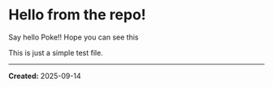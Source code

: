 # Hello from the repo!

Say hello Poke!! Hope you can see this

This is just a simple test file.

---

**Created:** 2025-09-14